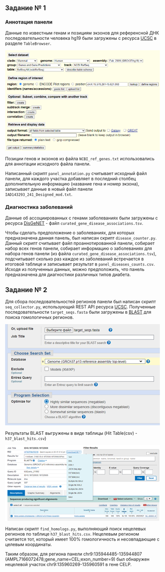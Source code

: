 ## Задание № 1

### Аннотация панели

Данные по известным генам и позициям экзонов 
для референсной ДНК последовательности человека hg19 
были загружены с ресурса [UCSC](http://genome.ucsc.edu/) 
в разделе `TableBrowser`.

![Alt text](pics/ref_genes_load.png?raw=true)

Позиции генов и экзонов из файла `NCBI_ref_genes.txt` использовались 
для аннотации исходного файла панели. 

Написанный скрипт `panel_annotation.py` считывает 
исходный файл панели, для каждого участка добавляет 
в последний столбец дополнительную информацию 
(название гена и номер экзона), записывает данные
в новый файл панели `IAD143293_241_Designed_mod.txt`.

### Диагностика заболеваний

Данные об ассоциированных с генами заболеваниях были загружены с ресурса 
[DisGeNET](https://www.disgenet.org/home/) - файл `curated_gene_disease_associations.tsv`.

Чтобы сделать предположение о заболеваниях, для которых предназначена данная панель,
был написан скрипт `disease_counter.py`. Данный скрипт
считывает файл проаннотированной панели, собирает набор всех генов панели,
собирает информацию о заболеваниях для набора генов панели (из
файла `curated_gene_disease_associations.tsv`), подсчитывает
сколько раз каждое из заболеваний встречается в итоговой таблице и
записывает результат в `panel_diseases_counts.csv`.
Исходя из полученных данных, можно предположить, что панель предназначена 
для диагностики различных типов диабета. 


## Задание № 2

Для сбора последовательностей регионов панели был написан 
скрипт `seq_collector.py`, использующий REST API ресурса [UCSC](http://genome.ucsc.edu/).
Полученные последовательности `target_seqs.fasta` были 
загружены в [BLAST](https://blast.ncbi.nlm.nih.gov/Blast.cgi) для 
поиска гомологичных регионов.

![Alt text](pics/blast_load.png?raw=true)

Результаты BLAST выгружены в виде таблицы (Hit Table(csv) - `h37_blast_hits.csv`)

![Alt text](pics/blast_results.png?raw=true)

Написан скрипт `find_homologs.py`, выполняющий поиск нецелевых
регионов по таблице `h37_blast_hits.csv`. Нецелевым регионом
считается тот, который имеет 100% гомологичность и несовпадающие
с целевым координаты.

Таким образом, для региона панели chr9:135944485-135944807 
(AMPL7166072478;gene_name=CEL;exon_number=9) был обнаружен
нецелевой участок chr9:135960269-135960591 в гене CELP.
